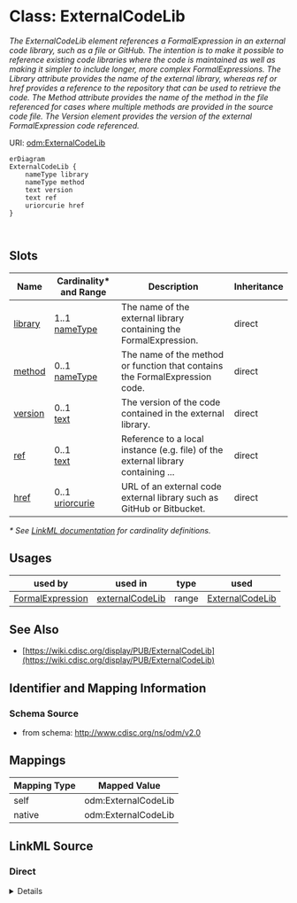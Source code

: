 # Class: ExternalCodeLib

_The ExternalCodeLib element references a FormalExpression in an external code library, such as a file or GitHub. The intention is to make it possible to reference existing code libraries where the code is maintained as well as making it simpler to include longer, more complex FormalExpressions. The Library attribute provides the name of the external library, whereas ref or href provides a reference to the repository that can be used to retrieve the code. The Method attribute provides the name of the method in the file referenced for cases where multiple methods are provided in the source code file. The Version element provides the version of the external FormalExpression code referenced._




URI: [odm:ExternalCodeLib](http://www.cdisc.org/ns/odm/v2.0/ExternalCodeLib)


```mermaid
erDiagram
ExternalCodeLib {
    nameType library  
    nameType method  
    text version  
    text ref  
    uriorcurie href  
}



```



<!-- no inheritance hierarchy -->


## Slots

| Name | Cardinality* and Range | Description | Inheritance |
| ---  | --- | --- | --- |
| [library](library.md) | 1..1 <br/> [nameType](nameType.md) | The name of the external library containing the FormalExpression. | direct |
| [method](method.md) | 0..1 <br/> [nameType](nameType.md) | The name of the method or function that contains the FormalExpression code. | direct |
| [version](version.md) | 0..1 <br/> [text](text.md) | The version of the code contained in the external library. | direct |
| [ref](ref.md) | 0..1 <br/> [text](text.md) | Reference to a local instance (e.g. file) of the external library containing ... | direct |
| [href](href.md) | 0..1 <br/> [uriorcurie](uriorcurie.md) | URL of an external code external library such as GitHub or Bitbucket. | direct |

_* See [LinkML documentation](https://linkml.io/linkml/schemas/slots.html#slot-cardinality) for cardinality definitions._




## Usages

| used by | used in | type | used |
| ---  | --- | --- | --- |
| [FormalExpression](FormalExpression.md) | [externalCodeLib](externalCodeLib.md) | range | [ExternalCodeLib](ExternalCodeLib.md) |






## See Also

* [https://wiki.cdisc.org/display/PUB/ExternalCodeLib](https://wiki.cdisc.org/display/PUB/ExternalCodeLib)

## Identifier and Mapping Information







### Schema Source


* from schema: http://www.cdisc.org/ns/odm/v2.0





## Mappings

| Mapping Type | Mapped Value |
| ---  | ---  |
| self | odm:ExternalCodeLib |
| native | odm:ExternalCodeLib |





## LinkML Source

<!-- TODO: investigate https://stackoverflow.com/questions/37606292/how-to-create-tabbed-code-blocks-in-mkdocs-or-sphinx -->

### Direct

<details>
```yaml
name: ExternalCodeLib
description: The ExternalCodeLib element references a FormalExpression in an external
  code library, such as a file or GitHub. The intention is to make it possible to
  reference existing code libraries where the code is maintained as well as making
  it simpler to include longer, more complex FormalExpressions. The Library attribute
  provides the name of the external library, whereas ref or href provides a reference
  to the repository that can be used to retrieve the code. The Method attribute provides
  the name of the method in the file referenced for cases where multiple methods are
  provided in the source code file. The Version element provides the version of the
  external FormalExpression code referenced.
from_schema: http://www.cdisc.org/ns/odm/v2.0
see_also:
- https://wiki.cdisc.org/display/PUB/ExternalCodeLib
rank: 1000
slots:
- library
- method
- version
- ref
- href
slot_usage:
  library:
    name: library
    description: The name of the external library containing the FormalExpression.
    comments:
    - 'Required

      range: text'
    domain_of:
    - ExternalCodeLib
    range: nameType
    required: true
  method:
    name: method
    description: The name of the method or function that contains the FormalExpression
      code.
    comments:
    - 'Optional

      range: text'
    domain_of:
    - ExternalCodeLib
    range: nameType
  version:
    name: version
    description: The version of the code contained in the external library.
    comments:
    - 'Optional

      range: text'
    domain_of:
    - Standard
    - ExternalCodeLib
    range: text
  ref:
    name: ref
    description: Reference to a local instance (e.g. file) of the external library
      containing the FormalExpression code.
    comments:
    - 'Optional

      range: text'
    domain_of:
    - ExternalCodeLib
    - Coding
    range: text
  href:
    name: href
    description: URL of an external code external library such as GitHub or Bitbucket.
    comments:
    - 'Optional

      range: URI'
    domain_of:
    - Leaf
    - Include
    - ExternalCodeLib
    - Image
    - Coding
    range: uriorcurie
class_uri: odm:ExternalCodeLib

```
</details>

### Induced

<details>
```yaml
name: ExternalCodeLib
description: The ExternalCodeLib element references a FormalExpression in an external
  code library, such as a file or GitHub. The intention is to make it possible to
  reference existing code libraries where the code is maintained as well as making
  it simpler to include longer, more complex FormalExpressions. The Library attribute
  provides the name of the external library, whereas ref or href provides a reference
  to the repository that can be used to retrieve the code. The Method attribute provides
  the name of the method in the file referenced for cases where multiple methods are
  provided in the source code file. The Version element provides the version of the
  external FormalExpression code referenced.
from_schema: http://www.cdisc.org/ns/odm/v2.0
see_also:
- https://wiki.cdisc.org/display/PUB/ExternalCodeLib
rank: 1000
slot_usage:
  library:
    name: library
    description: The name of the external library containing the FormalExpression.
    comments:
    - 'Required

      range: text'
    domain_of:
    - ExternalCodeLib
    range: nameType
    required: true
  method:
    name: method
    description: The name of the method or function that contains the FormalExpression
      code.
    comments:
    - 'Optional

      range: text'
    domain_of:
    - ExternalCodeLib
    range: nameType
  version:
    name: version
    description: The version of the code contained in the external library.
    comments:
    - 'Optional

      range: text'
    domain_of:
    - Standard
    - ExternalCodeLib
    range: text
  ref:
    name: ref
    description: Reference to a local instance (e.g. file) of the external library
      containing the FormalExpression code.
    comments:
    - 'Optional

      range: text'
    domain_of:
    - ExternalCodeLib
    - Coding
    range: text
  href:
    name: href
    description: URL of an external code external library such as GitHub or Bitbucket.
    comments:
    - 'Optional

      range: URI'
    domain_of:
    - Leaf
    - Include
    - ExternalCodeLib
    - Image
    - Coding
    range: uriorcurie
attributes:
  library:
    name: library
    description: The name of the external library containing the FormalExpression.
    comments:
    - 'Required

      range: text'
    from_schema: http://www.cdisc.org/ns/odm/v2.0
    rank: 1000
    alias: library
    owner: ExternalCodeLib
    domain_of:
    - ExternalCodeLib
    range: nameType
    required: true
  method:
    name: method
    description: The name of the method or function that contains the FormalExpression
      code.
    comments:
    - 'Optional

      range: text'
    from_schema: http://www.cdisc.org/ns/odm/v2.0
    rank: 1000
    alias: method
    owner: ExternalCodeLib
    domain_of:
    - ExternalCodeLib
    range: nameType
  version:
    name: version
    description: The version of the code contained in the external library.
    comments:
    - 'Optional

      range: text'
    from_schema: http://www.cdisc.org/ns/odm/v2.0
    rank: 1000
    alias: version
    owner: ExternalCodeLib
    domain_of:
    - Standard
    - ExternalCodeLib
    range: text
  ref:
    name: ref
    description: Reference to a local instance (e.g. file) of the external library
      containing the FormalExpression code.
    comments:
    - 'Optional

      range: text'
    from_schema: http://www.cdisc.org/ns/odm/v2.0
    rank: 1000
    alias: ref
    owner: ExternalCodeLib
    domain_of:
    - ExternalCodeLib
    - Coding
    range: text
  href:
    name: href
    description: URL of an external code external library such as GitHub or Bitbucket.
    comments:
    - 'Optional

      range: URI'
    from_schema: http://www.cdisc.org/ns/odm/v2.0
    rank: 1000
    alias: href
    owner: ExternalCodeLib
    domain_of:
    - Leaf
    - Include
    - ExternalCodeLib
    - Image
    - Coding
    range: uriorcurie
class_uri: odm:ExternalCodeLib

```
</details>